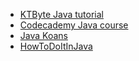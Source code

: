 * [KTByte Java tutorial](https://www.ktbyte.com/java-tutorial/book)
* [Codecademy Java course](https://www.codecademy.com/en/courses/learn-java)
* [Java Koans](https://gist.github.com/oakes/5ca72ed74dfad3a61e7e)
* [HowToDoItInJava](http://howtodoinjava.com/)
